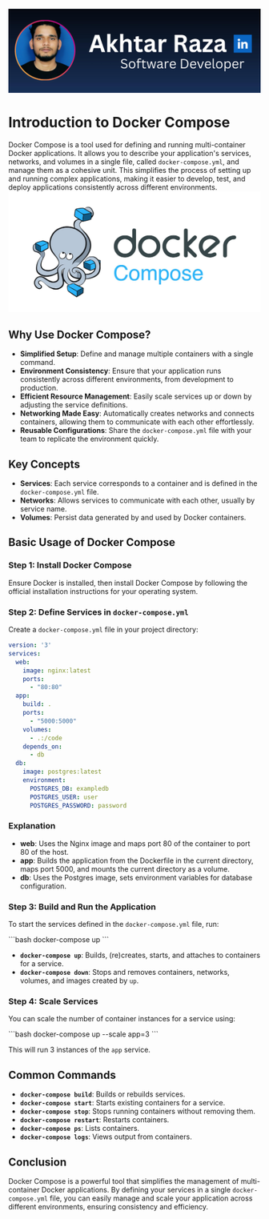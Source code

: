 ![me](../assets/mine/github-banner-mine.png)

# Introduction to Docker Compose

Docker Compose is a tool used for defining and running multi-container Docker applications. It allows you to describe your application's services, networks, and volumes in a single file, called `docker-compose.yml`, and manage them as a cohesive unit. This simplifies the process of setting up and running complex applications, making it easier to develop, test, and deploy applications consistently across different environments.
![docker-compose](../assets/docker/02-docker_compose_guide/docker-compose-button.jpg)
## Why Use Docker Compose?

- **Simplified Setup**: Define and manage multiple containers with a single command.
- **Environment Consistency**: Ensure that your application runs consistently across different environments, from development to production.
- **Efficient Resource Management**: Easily scale services up or down by adjusting the service definitions.
- **Networking Made Easy**: Automatically creates networks and connects containers, allowing them to communicate with each other effortlessly.
- **Reusable Configurations**: Share the `docker-compose.yml` file with your team to replicate the environment quickly.

## Key Concepts

- **Services**: Each service corresponds to a container and is defined in the `docker-compose.yml` file.
- **Networks**: Allows services to communicate with each other, usually by service name.
- **Volumes**: Persist data generated by and used by Docker containers.

## Basic Usage of Docker Compose

### Step 1: Install Docker Compose

Ensure Docker is installed, then install Docker Compose by following the official installation instructions for your operating system.

### Step 2: Define Services in `docker-compose.yml`

Create a `docker-compose.yml` file in your project directory:

```yaml
version: '3'
services:
  web:
    image: nginx:latest
    ports:
      - "80:80"
  app:
    build: .
    ports:
      - "5000:5000"
    volumes:
      - .:/code
    depends_on:
      - db
  db:
    image: postgres:latest
    environment:
      POSTGRES_DB: exampledb
      POSTGRES_USER: user
      POSTGRES_PASSWORD: password
```

### Explanation

- **web**: Uses the Nginx image and maps port 80 of the container to port 80 of the host.
- **app**: Builds the application from the Dockerfile in the current directory, maps port 5000, and mounts the current directory as a volume.
- **db**: Uses the Postgres image, sets environment variables for database configuration.

### Step 3: Build and Run the Application

To start the services defined in the `docker-compose.yml` file, run:

\`\`\`bash
docker-compose up
\`\`\`

- **`docker-compose up`**: Builds, (re)creates, starts, and attaches to containers for a service.
- **`docker-compose down`**: Stops and removes containers, networks, volumes, and images created by `up`.

### Step 4: Scale Services

You can scale the number of container instances for a service using:

\`\`\`bash
docker-compose up --scale app=3
\`\`\`

This will run 3 instances of the `app` service.

## Common Commands

- **`docker-compose build`**: Builds or rebuilds services.
- **`docker-compose start`**: Starts existing containers for a service.
- **`docker-compose stop`**: Stops running containers without removing them.
- **`docker-compose restart`**: Restarts containers.
- **`docker-compose ps`**: Lists containers.
- **`docker-compose logs`**: Views output from containers.

## Conclusion

Docker Compose is a powerful tool that simplifies the management of multi-container Docker applications. By defining your services in a single `docker-compose.yml` file, you can easily manage and scale your application across different environments, ensuring consistency and efficiency.
